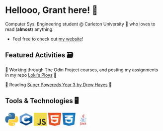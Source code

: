 # Hellooo, Grant here! 👋

Computer Sys. Engineering student @ Carleton University 🍁 who loves to read (**almost**) anything. <br>

- Feel free to check out [my website](https://gachuzia.github.io/gachuzias-website/)!

## Featured Activities 🗃️

💾 Working through The Odin Project courses, and posting my assignments in my repo [Loki's Ploys](https://gachuzia.github.io/loki-ploys) 💾

📖 Reading [Super Powereds Year 3 by Drew Hayes](https://www.drewhayesnovels.com/superpowereds) 📖

## Tools & Technologies  🖥️

<div>
    <img height="42" width="42" src="media/python.svg"/>  
    <img height="42" width="42" src="media/c.svg"/>
    <img height="42" width="42" src="media/javascript.svg"/>
    <img height="42" width="42" src="media/html5.svg"/>
    <img height="42" width="42" src="media/css3.svg"/>
    <img height="42" width="42" src="media/java.svg"/>
</div>

<!---
GAchuzia/GAchuzia is a ✨ special ✨ repository because its `README.md` (this file) appears on your GitHub profile.
You can click the Preview link to take a look at your changes.
--->
